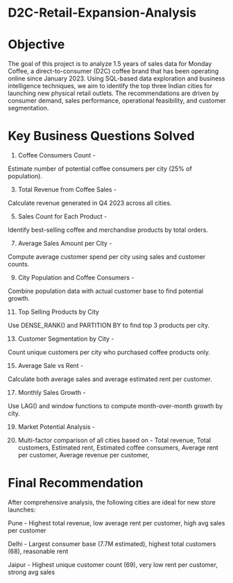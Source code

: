 # D2C-Retail-Expansion-Analysis
# Objective
The goal of this project is to analyze 1.5 years of sales data for Monday Coffee, a direct-to-consumer (D2C) coffee brand that has been operating online since January 2023. Using SQL-based data exploration and business intelligence techniques, we aim to identify the top three Indian cities for launching new physical retail outlets. The recommendations are driven by consumer demand, sales performance, operational feasibility, and customer segmentation.

# Key Business Questions Solved
1. Coffee Consumers Count -
   
Estimate number of potential coffee consumers per city (25% of population).

3. Total Revenue from Coffee Sales -
   
Calculate revenue generated in Q4 2023 across all cities.

5. Sales Count for Each Product -
   
Identify best-selling coffee and merchandise products by total orders.

7. Average Sales Amount per City -
   
Compute average customer spend per city using sales and customer counts.

9. City Population and Coffee Consumers -
    
Combine population data with actual customer base to find potential growth.

11. Top Selling Products by City
    
Use DENSE_RANK() and PARTITION BY to find top 3 products per city.

13. Customer Segmentation by City -
    
Count unique customers per city who purchased coffee products only.

15. Average Sale vs Rent -
    
Calculate both average sales and average estimated rent per customer.

17. Monthly Sales Growth -
    
Use LAG() and window functions to compute month-over-month growth by city.

19. Market Potential Analysis -
    
21. Multi-factor comparison of all cities based on -
    Total revenue,
    Total customers,
    Estimated rent,
    Estimated coffee consumers,
    Average rent per customer,
    Average revenue per customer,
    
# Final Recommendation
After comprehensive analysis, the following cities are ideal for new store launches:

Pune -	Highest total revenue, low average rent per customer, high avg sales per customer

Delhi	- Largest consumer base (7.7M estimated), highest total customers (68), reasonable rent

Jaipur - Highest unique customer count (69), very low rent per customer, strong avg sales

